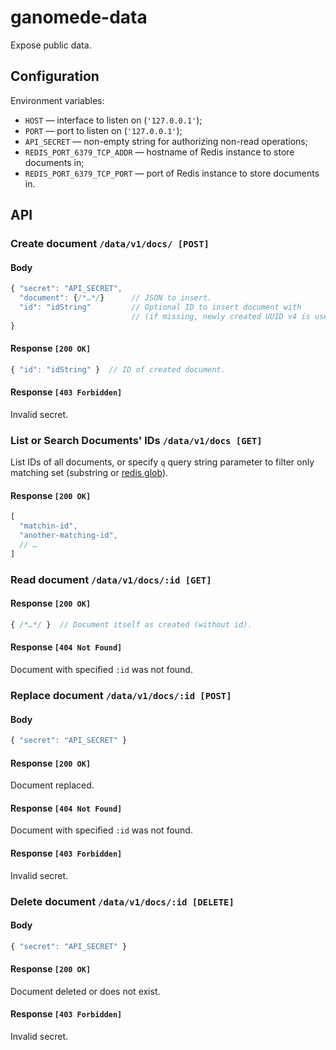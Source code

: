 # ganomede-data

Expose public data.

## Configuration

Environment variables:

* `HOST` — interface to listen on (`'127.0.0.1'`);
* `PORT` — port to listen on (`'127.0.0.1'`);
* `API_SECRET` — non-empty string for authorizing non-read operations;
* `REDIS_PORT_6379_TCP_ADDR` — hostname of Redis instance to store documents in;
* `REDIS_PORT_6379_TCP_PORT` — port of Redis instance to store documents in.

## API

### Create document `/data/v1/docs/ [POST]`

#### Body

``` js
{ "secret": "API_SECRET",
  "document": {/*…*/}      // JSON to insert.
  "id": "idString"         // Optional ID to insert document with
                           // (if missing, newly created UUID v4 is used).
}
```

#### Response `[200 OK]`

``` js
{ "id": "idString" }  // ID of created document.
```

#### Response `[403 Forbidden]`

Invalid secret.

### List or Search Documents' IDs `/data/v1/docs [GET]`

List IDs of all documents, or specify `q` query string parameter to filter only matching set (substring or [redis glob](http://redis.io/commands/keys)).

#### Response `[200 OK]`

``` js
[
  "matchin-id",
  "another-matching-id",
  // …
]
```

### Read document `/data/v1/docs/:id [GET]`

#### Response `[200 OK]`

``` js
{ /*…*/ }  // Document itself as created (without id).
```

#### Response `[404 Not Found]`

Document with specified `:id` was not found.

### Replace document `/data/v1/docs/:id [POST]`

#### Body

``` js
{ "secret": "API_SECRET" }
```

#### Response `[200 OK]`

Document replaced.

#### Response `[404 Not Found]`

Document with specified `:id` was not found.

#### Response `[403 Forbidden]`

Invalid secret.


### Delete document `/data/v1/docs/:id [DELETE]`

#### Body

``` js
{ "secret": "API_SECRET" }
```

#### Response `[200 OK]`

Document deleted or does not exist.

#### Response `[403 Forbidden]`

Invalid secret.

